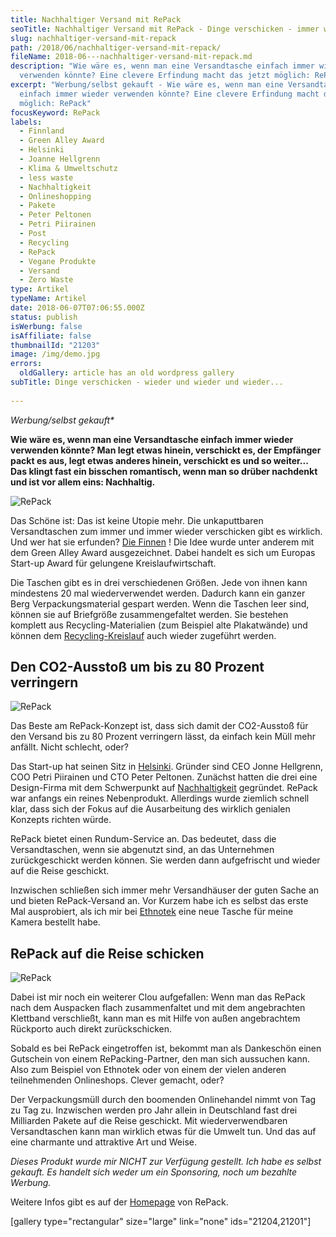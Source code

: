 ```yaml
---
title: Nachhaltiger Versand mit RePack
seoTitle: Nachhaltiger Versand mit RePack - Dinge verschicken - immer wieder
slug: nachhaltiger-versand-mit-repack
path: /2018/06/nachhaltiger-versand-mit-repack/
fileName: 2018-06---nachhaltiger-versand-mit-repack.md
description: "Wie wäre es, wenn man eine Versandtasche einfach immer wieder
  verwenden könnte? Eine clevere Erfindung macht das jetzt möglich: RePack"
excerpt: "Werbung/selbst gekauft - Wie wäre es, wenn man eine Versandtasche
  einfach immer wieder verwenden könnte? Eine clevere Erfindung macht das jetzt
  möglich: RePack"
focusKeyword: RePack
labels:
  - Finnland
  - Green Alley Award
  - Helsinki
  - Joanne Hellgrenn
  - Klima & Umweltschutz
  - less waste
  - Nachhaltigkeit
  - Onlineshopping
  - Pakete
  - Peter Peltonen
  - Petri Piirainen
  - Post
  - Recycling
  - RePack
  - Vegane Produkte
  - Versand
  - Zero Waste
type: Artikel
typeName: Artikel
date: 2018-06-07T07:06:55.000Z
status: publish
isWerbung: false
isAffiliate: false
thumbnailId: "21203"
image: /img/demo.jpg
errors:
  oldGallery: article has an old wordpress gallery
subTitle: Dinge verschicken - wieder und wieder und wieder...
  
---
```


_Werbung/selbst gekauft\*_

**Wie wäre es, wenn man eine Versandtasche einfach immer wieder verwenden
könnte? Man legt etwas hinein, verschickt es, der Empfänger packt es aus, legt
etwas anderes hinein, verschickt es und so weiter... Das klingt fast ein
bisschen romantisch, wenn man so drüber nachdenkt und ist vor allem eins:
Nachhaltig.**

![RePack](http://cardamonchai.com/wp-content/uploads/2018/05/27662416557_4708d44f5f_z-400x300.jpg)

Das Schöne ist: Das ist keine Utopie mehr. Die unkaputtbaren Versandtaschen zum
immer und immer wieder verschicken gibt es wirklich. Und wer hat sie erfunden?
[Die Finnen](/tag/finnland/) ! Die Idee wurde unter anderem mit dem Green Alley
Award ausgezeichnet. Dabei handelt es sich um Europas Start-up Award für
gelungene Kreislaufwirtschaft.

Die Taschen gibt es in drei verschiedenen Größen. Jede von ihnen kann mindestens
20 mal wiederverwendet werden. Dadurch kann ein ganzer Berg Verpackungsmaterial
gespart werden. Wenn die Taschen leer sind, können sie auf Briefgröße
zusammengefaltet werden. Sie bestehen komplett aus Recycling-Materialien (zum
Beispiel alte Plakatwände) und können dem
[Recycling-Kreislauf](/2018/05/zero-waste-city-curitiba/) auch wieder zugeführt
werden.

## Den CO2-Ausstoß um bis zu 80 Prozent verringern

![RePack](http://cardamonchai.com/wp-content/uploads/2018/05/40724900670_d45ff4df6f_z-400x300.jpg)

Das Beste am RePack-Konzept ist, dass sich damit der CO2-Ausstoß für den Versand
bis zu 80 Prozent verringern lässt, da einfach kein Müll mehr anfällt. Nicht
schlecht, oder?

Das Start-up hat seinen Sitz in
[Helsinki](/2016/08/helsinki-schoenheit-an-der-ostsee/). Gründer sind CEO Jonne
Hellgrenn, COO Petri Piirainen und CTO Peter Peltonen. Zunächst hatten die drei
eine Design-Firma mit dem Schwerpunkt auf
[Nachhaltigkeit](/category/gesellschaft/klima-umweltschutz/) gegründet. RePack
war anfangs ein reines Nebenprodukt. Allerdings wurde ziemlich schnell klar,
dass sich der Fokus auf die Ausarbeitung des wirklich genialen Konzepts richten
würde.

RePack bietet einen Rundum-Service an. Das bedeutet, dass die Versandtaschen,
wenn sie abgenutzt sind, an das Unternehmen zurückgeschickt werden können. Sie
werden dann aufgefrischt und wieder auf die Reise geschickt.

Inzwischen schließen sich immer mehr Versandhäuser der guten Sache an und bieten
RePack-Versand an. Vor Kurzem habe ich es selbst das erste Mal ausprobiert, als
ich mir bei [Ethnotek](/2017/06/ethnotek-viva-con-agua/) eine neue Tasche für
meine Kamera bestellt habe.

## RePack auf die Reise schicken

![RePack](http://cardamonchai.com/wp-content/uploads/2018/06/41810312564_aed1f76163_z-400x300.jpg)

Dabei ist mir noch ein weiterer Clou aufgefallen: Wenn man das RePack nach dem
Auspacken flach zusammenfaltet und mit dem angebrachten Klettband verschließt,
kann man es mit Hilfe von außen angebrachtem Rückporto auch direkt
zurückschicken.

Sobald es bei RePack eingetroffen ist, bekommt man als Dankeschön einen
Gutschein von einem RePacking-Partner, den man sich aussuchen kann. Also zum
Beispiel von Ethnotek oder von einem der vielen anderen teilnehmenden
Onlineshops. Clever gemacht, oder?

Der Verpackungsmüll durch den boomenden Onlinehandel nimmt von Tag zu Tag zu.
Inzwischen werden pro Jahr allein in Deutschland fast drei Milliarden Pakete auf
die Reise geschickt. Mit wiederverwendbaren Versandtaschen kann man wirklich
etwas für die Umwelt tun. Und das auf eine charmante und attraktive Art und
Weise.

_Dieses Produkt wurde mir NICHT zur Verfügung gestellt. Ich habe es selbst
gekauft._ _Es handelt sich weder um ein Sponsoring, noch um bezahlte Werbung._

Weitere Infos gibt es auf der [Homepage](http://www.originalrepack.com) von
RePack.

[gallery type="rectangular" size="large" link="none" ids="21204,21201"]

  